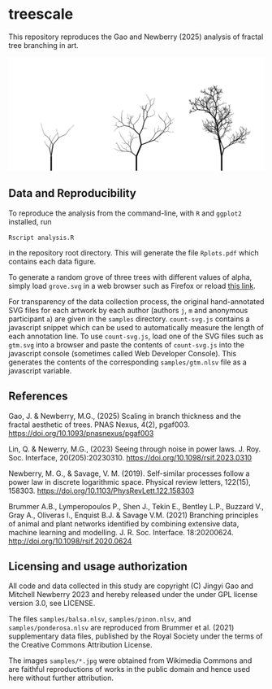 # treescale

This repository reproduces the Gao and Newberry (2025) analysis of fractal tree
branching in art.

![three trees](./samples/grove5.svg)

## Data and Reproducibility

To reproduce the analysis from the command-line, with `R` and `ggplot2`
installed, run

```
Rscript analysis.R
```

in the repository root directory. This will generate the file `Rplots.pdf`
which contains each data figure.

To generate a random grove of three trees with different values of alpha,
simply load `grove.svg` in a web browser such as Firefox or reload
[this link](https://mg.newberry.phd/grove-embed.svg).

For transparency of the data collection process, the original hand-annotated
SVG files for each artwork by each author (authors `j`, `m` and anonymous
participant `a`) are given in the `samples` directory. `count-svg.js` contains
a javascript snippet which can be used to automatically measure the length of
each annotation line. To use `count-svg.js`, load one of the SVG files such as
`gtm.svg` into a browser and paste the contents of `count-svg.js` into the
javascript console (sometimes called Web Developer Console). This generates the
contents of the corresponding `samples/gtm.nlsv` file as a javascript variable.

## References

Gao, J. & Newberry, M.G., (2025) Scaling in branch thickness and the fractal
aesthetic of trees. PNAS Nexus, 4(2), pgaf003.
https://doi.org/10.1093/pnasnexus/pgaf003

Lin, Q. & Newerry, M.G., (2023) Seeing through noise in power laws. J. 
Roy. Soc. Interface, 20(205):20230310.
https://doi.org/10.1098/rsif.2023.0310

Newberry, M. G., & Savage, V. M. (2019). Self-similar processes follow a power
law in discrete logarithmic space. Physical review letters, 122(15), 158303.
https://doi.org/10.1103/PhysRevLett.122.158303

Brummer A.B., Lymperopoulos P., Shen J., Tekin E., Bentley L.P., Buzzard V.,
Gray A., Oliveras I., Enquist B.J. & Savage V.M. (2021) Branching principles of
animal and plant networks identified by combining extensive data, machine
learning and modelling. J. R. Soc. Interface. 18:20200624.
http://doi.org/10.1098/rsif.2020.0624

## Licensing and usage authorization

All code and data collected in this study are copyright (C) Jingyi Gao and
Mitchell Newberry 2023 and hereby released under the under GPL license version
3.0, see LICENSE.

The files `samples/balsa.nlsv`, `samples/pinon.nlsv`, and
`samples/ponderosa.nlsv` are reproduced from Brummer et al. (2021)
supplementary data files, published by the Royal Society under the terms of the
Creative Commons Attribution License.

The images `samples/*.jpg` were obtained from Wikimedia Commons and are
faithful reproductions of works in the public domain and hence used here
without further attribution.

